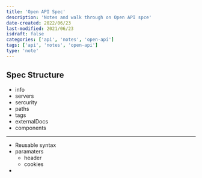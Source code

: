 ```yaml
---
title: 'Open API Spec'
description: 'Notes and walk through on Open API spce'
date-created: 2022/06/23
last-modified: 2021/06/23
isdraft: false
categories: ['api', 'notes', 'open-api']
tags: ['api', 'notes', 'open-api']
type: 'note'
---
```




## Spec Structure

- info
- servers
- sercurity 
- paths
- tags
- externalDocs
- components

---
- Reusable syntax
- paramaters
  - header
  - cookies
-
